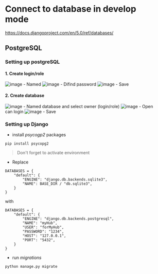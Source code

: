 # Connect to database in develop mode
https://docs.djangoproject.com/en/5.0/ref/databases/
## PostgreSQL

  ### Setting up postgreSQL
  
  #### 1. Create login/role
  ![image](https://github.com/jittakorn-ch/Knowledge-Center/assets/76931129/9050a92a-1fe4-47a1-bb33-b1dab31ba74c)
    - Named
  ![image](https://github.com/jittakorn-ch/Knowledge-Center/assets/76931129/6cb95a1f-659e-4c69-905c-67b55c8b7ac0)
    - Difind password
    ![image](https://github.com/jittakorn-ch/Knowledge-Center/assets/76931129/9dd4005e-8b43-44d3-876c-33243d8f1437)
    - Save

  #### 2. Create database
  ![image](https://github.com/jittakorn-ch/Knowledge-Center/assets/76931129/088e67ea-bda0-47cc-9cf9-f269e90ee12d)
    - Named database and select owner (login/role)
  ![image](https://github.com/jittakorn-ch/Knowledge-Center/assets/76931129/b589b05f-5692-4a9c-8baa-9d9c9d13b87c)
    - Open can login
  ![image](https://github.com/jittakorn-ch/Knowledge-Center/assets/76931129/bf03a808-c2a8-411d-a240-1d6fc140a3c6)
    - Save

  ### Setting up Django

  - install _psycogp2_ packages
  ```
  pip install psycopg2
  ```
  > Don't forget to activate environment
  - Replace
  ```
  DATABASES = {
      "default": {
          "ENGINE": "django.db.backends.sqlite3",
          "NAME": BASE_DIR / "db.sqlite3",
      }
  }
  ```
  with 
  ```
  DATABASES = {
      "default": {
          "ENGINE": "django.db.backends.postgresql",
          "NAME": "myHub",
          "USER": "forMyHub",
          "PASSWORD": "1234",
          "HOST": "127.0.0.1",
          "PORT": "5432",
      }
  }
  ```
  - run _migrations_
  ```
  python manage.py migrate
  ```


